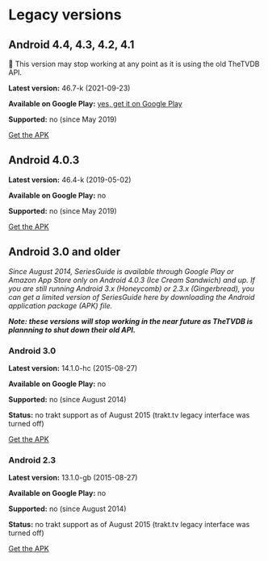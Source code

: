 # Legacy versions

## Android 4.4, 4.3, 4.2, 4.1

🚨 This version may stop working at any point as it is using the old TheTVDB API.

**Latest version:** 46.7-k (2021-09-23)

**Available on Google Play:** [yes, get it on Google Play](https://play.google.com/store/apps/details?id=com.battlelancer.seriesguide)

**Supported:** no (since May 2019)

[Get the APK](https://github.com/UweTrottmann/SeriesGuide/releases/tag/v46.7-k)

## Android 4.0.3

**Latest version:** 46.4-k (2019-05-02)

**Available on Google Play:** no

**Supported:** no (since May 2019)

[Get the APK](https://github.com/UweTrottmann/SeriesGuide/releases/tag/v46.4-k)

## Android 3.0 and older

_Since August 2014, SeriesGuide is available through Google Play or Amazon App Store only on Android 4.0.3 (Ice Cream Sandwich) and up. If you are still running Android 3.x (Honeycomb) or 2.3.x (Gingerbread), you can get a limited version of SeriesGuide here by downloading the Android application package (APK) file._

_**Note: these versions will stop working in the near future as TheTVDB is plannning to shut down their old API.**_

### Android 3.0

**Latest version:** 14.1.0-hc (2015-08-27)

**Available on Google Play:** no

**Supported:** no (since August 2014)

**Status:** no trakt support as of August 2015 (trakt.tv legacy interface was turned off)

[Get the APK](https://github.com/UweTrottmann/SeriesGuide/releases/tag/v14.1.0-hc)

### Android 2.3

**Latest version:** 13.1.0-gb (2015-08-27)

**Available on Google Play:** no

**Supported:** no (since August 2014)

**Status:** no trakt support as of August 2015 (trakt.tv legacy interface was turned off)

[Get the APK](https://github.com/UweTrottmann/SeriesGuide/releases/tag/v13.1.0-gb)
